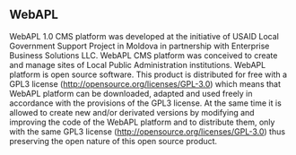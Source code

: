WebAPL
-------

WebAPL 1.0 CMS platform was developed at the initiative of USAID Local
Government Support Project in Moldova in partnership with Enterprise Business
Solutions LLC.
WebAPL CMS platform was conceived to create and manage sites of Local Public
Administration institutions. WebAPL platform is open source software. This
product is distributed for free with a GPL3 license
(http://opensource.org/licenses/GPL-3.0) which means that WebAPL platform can be
downloaded, adapted and used freely in accordance with the provisions of the
GPL3 license. At the same time it is allowed to create new and/or derivated
versions by modifying and improving the code of the WebAPL platform and to
distribute them, only with the same GPL3 license
(http://opensource.org/licenses/GPL-3.0) thus preserving the open nature of this
open source product.
